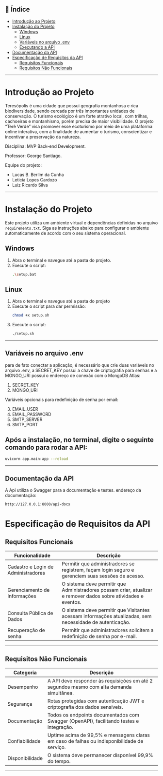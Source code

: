 ## 📑 Índice

- [Introdução ao Projeto](#introdução-ao-projeto)
- [Instalação do Projeto](#instalação-do-projeto)
  - [Windows](#windows)
  - [Linux](#linux)
  - [Variáveis no arquivo .env](#variáveis-no-arquivo-env)
  - [Executando a API](#após-a-instalação-no-terminal-digite-o-seguinte-comando-para-rodar-a-api)
- [Documentação da API](#documentação-da-api)
- [Especificação de Requisitos da API](#especificação-de-requisitos-da-api)
  - [Requisitos Funcionais](#requisitos-funcionais)
  - [Requisitos Não Funcionais](#requisitos-não-funcionais)


---

# Introdução ao Projeto

Teresópolis é uma cidade que possui geografia montanhosa e rica biodiversidade, sendo cercada por três importantes unidades de conservação. O turismo ecológico é um forte atrativo local, com trilhas, cachoeiras e montanhismo, porém precisa de maior visibilidade. O projeto “Terê Verde” visa promover esse ecoturismo por meio de uma plataforma online interativa, com a finalidade de aumentar o turismo, conscientizar e incentivar a preservação da natureza.

Disciplina: MVP Back-end Development.

Professor: George Santiago.

Equipe do projeto:
   - Lucas B. Berlim da Cunha
   - Leticia Lopes Cardozo
   - Luiz Ricardo Silva

---


# Instalação do Projeto

Este projeto utiliza um ambiente virtual e dependências definidas no arquivo `requirements.txt`. Siga as instruções abaixo para configurar o ambiente automaticamente de acordo com o seu sistema operacional.


## Windows

1. Abra o terminal e navegue até a pasta do projeto.
2. Execute o script:
   ```bash
   .\setup.bat

## Linux

1. Abra o terminal e navegue até a pasta do projeto
2. Execute o script para dar permissão:
   ```bash
   chmod +x setup.sh
3. Execute o script:
   ```bash
   ./setup.sh

---

## Variáveis no arquivo .env

para de fato conectar a aplicação, é necessário que crie duas variáveis no arquivo .env, a SECRET_KEY possui a chave de criptografia para senhas e a MONGO_URI possui o endereço de conexão com o MongoDB Atlas:
1. SECRET_KEY
2. MONGO_URI

Variáveis opcionais para redefinição de senha por email:

3. EMAIL_USER
4. EMAIL_PASSWORD
5. SMTP_SERVER
6. SMTP_PORT

## Após a instalação, no terminal, digite o seguinte comando para rodar a API:
   ```bash
   uvicorn app.main:app --reload
   ```

---

## Documentação da API

A Api utiliza o Swagger para a documentação e testes.
endereço da documentação: 
   ```bash
   http://127.0.0.1:8000/api-docs
   ```

# Especificação de Requisitos da API

## Requisitos Funcionais

|Funcionalidade | Descrição |
|----------------|-----------|
| Cadastro e Login de Administradores | Permitir que administradores se registrem, façam login seguro e gerenciem suas sessões de acesso. |
| Gerenciamento de Informações | O sistema deve permitir que Administradores possam criar, atualizar e remover dados sobre atividades e eventos. |
| Consulta Pública de Dados | O sistema deve permitir que Visitantes acessam informações atualizadas, sem necessidade de autenticação. |
| Recuperação de senha |	Permitir que administradores solicitem a redefinição de senha por e-mail. |

---

## Requisitos Não Funcionais

| Categoria | Descrição |
|-----------|-----------|
| Desempenho | A API deve responder às requisições em até 2 segundos mesmo com alta demanda simultânea. |
| Segurança | Rotas protegidas com autenticação JWT e criptografia dos dados sensíveis. |
| Documentação | Todos os endpoints documentados com Swagger (OpenAPI), facilitando testes e integração. |
| Confiabilidade | Uptime acima de 99,5% e mensagens claras em caso de falhas ou indisponibilidade de serviço. |
| Disponibilidade | O sistema deve permanecer disponível 99,9% do tempo. |

---

